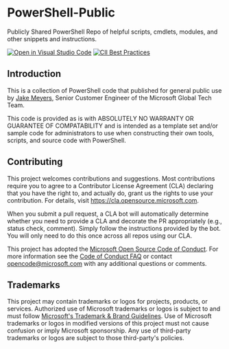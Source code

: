 # PowerShell-Public
Publicly Shared PowerShell Repo of helpful scripts, cmdlets, modules, and other snippets and instructions.

[![Open in Visual Studio Code](https://open.vscode.dev/badges/open-in-vscode.svg)](https://open.vscode.dev/jakermey/PowerShell-Public) [![CII Best Practices](https://bestpractices.coreinfrastructure.org/projects/5021/badge)](https://bestpractices.coreinfrastructure.org/projects/5021)

## Introduction
This is a collection of PowerShell code that published for general public use by [Jake Meyers](https://aka.ms/jrm), Senior Customer Engineer of the Microsoft Global Tech Team.

This code is provided as is with ABSOLUTELY NO WARRANTY OR GUARANTEE OF COMPATABILITY and is intended as a template set and/or sample code for administrators to use when constructing their own tools, scripts, and source code with PowerShell.

## Contributing
This project welcomes contributions and suggestions.  Most contributions require you to agree to a
Contributor License Agreement (CLA) declaring that you have the right to, and actually do, grant us
the rights to use your contribution. For details, visit https://cla.opensource.microsoft.com.

When you submit a pull request, a CLA bot will automatically determine whether you need to provide
a CLA and decorate the PR appropriately (e.g., status check, comment). Simply follow the instructions
provided by the bot. You will only need to do this once across all repos using our CLA.

This project has adopted the [Microsoft Open Source Code of Conduct](https://opensource.microsoft.com/codeofconduct/).
For more information see the [Code of Conduct FAQ](https://opensource.microsoft.com/codeofconduct/faq/) or
contact [opencode@microsoft.com](mailto:opencode@microsoft.com) with any additional questions or comments.

## Trademarks
This project may contain trademarks or logos for projects, products, or services. Authorized use of Microsoft 
trademarks or logos is subject to and must follow 
[Microsoft's Trademark & Brand Guidelines](https://www.microsoft.com/en-us/legal/intellectualproperty/trademarks/usage/general).
Use of Microsoft trademarks or logos in modified versions of this project must not cause confusion or imply Microsoft sponsorship.
Any use of third-party trademarks or logos are subject to those third-party's policies.
